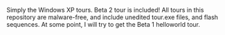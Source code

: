 Simply the Windows XP tours. Beta 2 tour is included! All tours in this repository are malware-free, and include unedited tour.exe files, and flash sequences.
At some point, I will try to get the Beta 1 helloworld tour.
